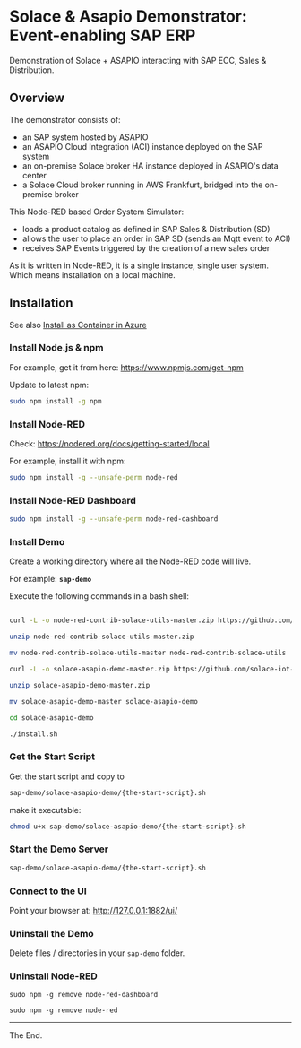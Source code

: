 # Solace & Asapio Demonstrator: Event-enabling SAP ERP

Demonstration of Solace + ASAPIO interacting with SAP ECC, Sales & Distribution.

## Overview

The demonstrator consists of:
- an SAP system hosted by ASAPIO
- an ASAPIO Cloud Integration (ACI) instance deployed on the SAP system
- an on-premise Solace broker HA instance deployed in ASAPIO's data center
- a Solace Cloud broker running in AWS Frankfurt, bridged into the on-premise broker

This Node-RED based Order System Simulator:
- loads a product catalog as defined in SAP Sales & Distribution (SD)
- allows the user to place an order in SAP SD (sends an Mqtt event to ACI)
- receives SAP Events triggered by the creation of a new sales order

As it is written in Node-RED, it is a single instance, single user system.
Which means installation on a local machine.

## Installation

See also [Install as Container in Azure](./azure/README.md)

### Install Node.js & npm

For example, get it from here: https://www.npmjs.com/get-npm

Update to latest npm:
```bash
sudo npm install -g npm
```

### Install Node-RED

Check: https://nodered.org/docs/getting-started/local

For example, install it with npm:
```bash
sudo npm install -g --unsafe-perm node-red
```

### Install Node-RED Dashboard

```bash
sudo npm install -g --unsafe-perm node-red-dashboard
```

### Install Demo

Create a working directory where all the Node-RED code will live.

For example: **``sap-demo``**

Execute the following commands in a bash shell:

```bash

curl -L -o node-red-contrib-solace-utils-master.zip https://github.com/solace-iot-team/node-red-contrib-solace-utils/archive/master.zip

unzip node-red-contrib-solace-utils-master.zip

mv node-red-contrib-solace-utils-master node-red-contrib-solace-utils

curl -L -o solace-asapio-demo-master.zip https://github.com/solace-iot-team/solace-asapio-demo/archive/master.zip

unzip solace-asapio-demo-master.zip

mv solace-asapio-demo-master solace-asapio-demo

cd solace-asapio-demo

./install.sh


```

### Get the Start Script

Get the start script and copy to

```bash
sap-demo/solace-asapio-demo/{the-start-script}.sh
```
make it executable:

```bash
chmod u+x sap-demo/solace-asapio-demo/{the-start-script}.sh
```

### Start the Demo Server

```bash
sap-demo/solace-asapio-demo/{the-start-script}.sh
```

### Connect to the UI

Point your browser at: http://127.0.0.1:1882/ui/

### Uninstall the Demo

Delete files / directories in your `sap-demo` folder.

### Uninstall Node-RED

```
sudo npm -g remove node-red-dashboard

sudo npm -g remove node-red

```

---
The End.
